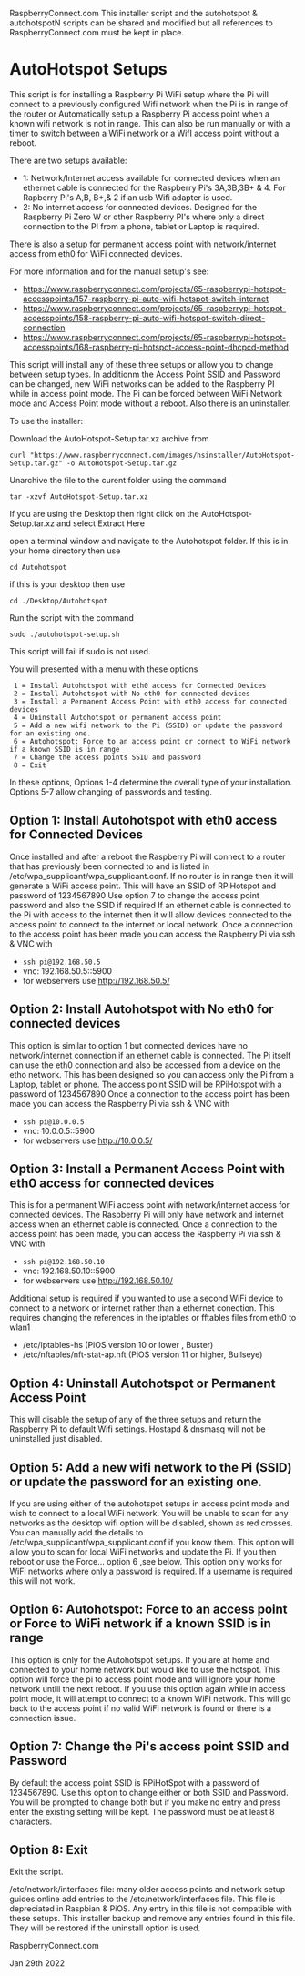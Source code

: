 RaspberryConnect.com
This installer script and the autohotspot & autohotspotN scripts can be shared and modified but all references to RaspberryConnect.com must be kept in place.


# AutoHotspot Setups

This script is for installing a Raspberry Pi WiFi setup where the Pi will connect to a previously configured Wifi network when the Pi is in range of the router or Automatically setup a Raspberry Pi access point when a known wifi network is not in range.
This can also be run manually or with a timer to switch between a WiFi network or a WifI access point without a reboot.

There are two setups available:
* 1: Network/Internet access available for connected devices when an ethernet cable is connected for the Raspberry Pi's 3A,3B,3B+ & 4. For Rapberry Pi's A,B, B+,& 2 if an usb Wifi adapter is used.
* 2: No internet access for connected devices. Designed for the Raspberry Pi Zero W or other Raspberry PI's where only a direct connection to the PI from a phone, tablet or Laptop is required.

There is also a setup for permanent access point with network/internet access from eth0 for WiFi connected devices.

For more information and for the manual setup's see:
* https://www.raspberryconnect.com/projects/65-raspberrypi-hotspot-accesspoints/157-raspberry-pi-auto-wifi-hotspot-switch-internet
* https://www.raspberryconnect.com/projects/65-raspberrypi-hotspot-accesspoints/158-raspberry-pi-auto-wifi-hotspot-switch-direct-connection
* https://www.raspberryconnect.com/projects/65-raspberrypi-hotspot-accesspoints/168-raspberry-pi-hotspot-access-point-dhcpcd-method

This script will install any of these three setups or allow you to change between setup types.
In additionm the Access Point SSID and Password can be changed, new WiFi networks can be added to the Raspberry PI while in access point mode. The Pi can be forced between WiFi Network mode and Access Point mode without a reboot. Also there is an uninstaller.

To use the installer:

Download the AutoHotspot-Setup.tar.xz archive from
```
curl "https://www.raspberryconnect.com/images/hsinstaller/AutoHotspot-Setup.tar.gz" -o AutoHotspot-Setup.tar.gz
```
Unarchive the file to the curent folder using the command
```
tar -xzvf AutoHotspot-Setup.tar.xz
```
If you are using the Desktop then right click on the AutoHotspot-Setup.tar.xz and select Extract Here

open a terminal window and navigate to the Autohotspot folder. If this is in your home directory then use 
```
cd Autohotspot
```
if this is your desktop then use 
```
cd ./Desktop/Autohotspot
```
Run the script with the command
```
sudo ./autohotspot-setup.sh
```
This script will fail if sudo is not used.

You will presented with a menu with these options
```
 1 = Install Autohotspot with eth0 access for Connected Devices
 2 = Install Autohotspot with No eth0 for connected devices
 3 = Install a Permanent Access Point with eth0 access for connected devices
 4 = Uninstall Autohotspot or permanent access point
 5 = Add a new wifi network to the Pi (SSID) or update the password for an existing one.
 6 = Autohotspot: Force to an access point or connect to WiFi network if a known SSID is in range
 7 = Change the access points SSID and password
 8 = Exit
```

In these options, Options 1-4 determine the overall type of your installation. Options 5-7 allow changing of passwords and testing.

## Option 1: Install Autohotspot with eth0 access for Connected Devices 

Once installed and after a reboot the Raspberry Pi will connect to a router that has previously been connected to and is listed in /etc/wpa_supplicant/wpa_supplicant.conf. If no router is in range then it will generate a WiFi access point.
This will have an SSID of RPiHotspot and password of 1234567890
Use option 7 to change the access point password and also the SSID if required
If an ethernet cable is connected to the Pi with access to the internet then it will allow devices connected to the access point to connect to the internet or local network.
Once a connection to the access point has been made you can access the Raspberry Pi via ssh & VNC with
* `ssh pi@192.168.50.5`
* vnc: 192.168.50.5::5900
* for webservers use http://192.168.50.5/

## Option 2: Install Autohotspot with No eth0 for connected devices

This option is similar to option 1 but connected devices have no network/internet connection if an ethernet cable is connected. 
The Pi itself can use the eth0 connection and also be accessed from a device on the etho network.
This has been designed so you can access only the Pi from a Laptop, tablet or phone.
The access point SSID will be RPiHotspot with a password of 1234567890
Once a connection to the access point has been made you can access the Raspberry Pi via ssh & VNC with
* `ssh pi@10.0.0.5`
* vnc: 10.0.0.5::5900
* for webservers use http://10.0.0.5/

## Option 3: Install a Permanent Access Point with eth0 access for connected devices

This is for a permanent WiFi access point with network/internet access for connected devices.
The Raspberry Pi will only have network and internet access when an ethernet cable is connected.
Once a connection to the access point has been made, you can access the Raspberry Pi via ssh & VNC with
* `ssh pi@192.168.50.10`
* vnc: 192.168.50.10::5900
* for webservers use http://192.168.50.10/

Additional setup is required if you wanted to use a second WiFi device to connect to a network or internet rather than a ethernet conection. 
This requires changing the references in the iptables or fftables files from eth0 to wlan1
* /etc/iptables-hs    (PiOS version 10 or lower , Buster)
* /etc/nftables/nft-stat-ap.nft (PiOS version 11 or higher, Bullseye)

## Option 4: Uninstall Autohotspot or Permanent Access Point

This will disable the setup of any of the three setups and return the Raspberry Pi to default Wifi settings.
Hostapd & dnsmasq will not be uninstalled just disabled.

## Option 5: Add a new wifi network to the Pi (SSID) or update the password for an existing one.

If you are using either of the autohotspot setups in access point mode and wish to connect to a local WiFi network. You will be unable to scan for any networks as the desktop wifi option will be disabled, shown as red crosses. You can manually add the details to /etc/wpa_supplicant/wpa_supplicant.conf if you know them. 
This option will allow you to scan for local WiFi networks and update the Pi. If you then reboot or use the Force... option 6 ,see below. 
This option only works for WiFi networks where only a password is required. If a username is required this will not work.

## Option 6: Autohotspot: Force to an access point or Force to WiFi network if a known SSID is in range

This option is only for the Autohotspot setups.
If you are at home and connected to your home network but would like to use the hotspot. This option will force the pi to access point mode and will ignore your home network untill the next reboot. If you use this option again while in access point mode, it will attempt to connect to a known WiFi network. This will go back to the access point if no valid WiFi network is found or there is a connection issue.
 
## Option 7: Change the Pi's access point SSID and Password

By default the access point SSID is RPiHotSpot with a password of 1234567890. Use this option to change either or both SSID and Password.
You will be prompted to change both but if you make no entry and press enter the existing setting will be kept.
The password must be at least 8 characters. 

## Option 8: Exit

Exit the script.


/etc/network/interfaces file:
many older access points and network setup guides online add entries to the /etc/network/interfaces file. This file is depreciated in Raspbian & PiOS. Any entry in this file is not compatible with these setups. This installer backup and remove any entries found in this file. They will be restored if the uninstall option is used.

RaspberryConnect.com

Jan 29th 2022
